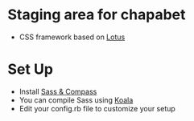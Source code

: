# Staging area for chapabet
* CSS framework based on [Lotus](goatslacker.github.io/lotus.css/)

# Set Up
* Install [Sass & Compass](http://thesassway.com/beginner/getting-started-with-sass-and-compass)
* You can compile Sass using [Koala](http://koala-app.com/)
* Edit your config.rb file to customize your setup
